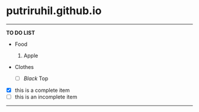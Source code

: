 # putriruhil.github.io
---------
**TO DO LIST**

* Food
  1. Apple 

* Clothes
  - [ ]  *Black* Top
 

- [x] this is a complete item
- [ ] this is an incomplete item

---------
